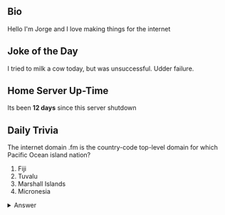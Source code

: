 ## Bio

Hello I'm Jorge and I love making things for the internet

## Joke of the Day

I tried to milk a cow today, but was unsuccessful. Udder failure.

## Home Server Up-Time

Its been **12 days** since this server shutdown


## Daily Trivia

The internet domain .fm is the country-code top-level domain for which Pacific Ocean island nation?
 1. Fiji
 2. Tuvalu
 3. Marshall Islands
 4. Micronesia

<details>
  <summary>Answer</summary>
  Micronesia
</details>
